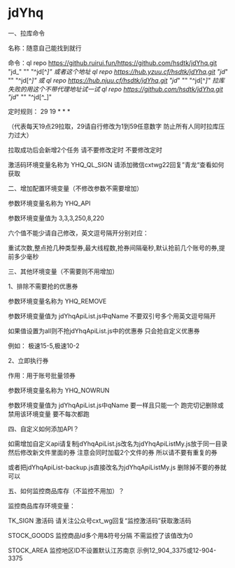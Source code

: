 
# jdYhq
一、拉库命令

名称：随意自己能找到就行

命令：ql repo https://github.ruirui.fun/https://github.com/hsdtk/jdYhq.git "jd_" "" "^jd[^_]"
或者这个地址
ql repo https://hub.yzuu.cf/hsdtk/jdYhq.git "jd_" "" "^jd[^_]"
或
ql repo https://hub.njuu.cf/hsdtk/jdYhq.git "jd_" "" "^jd[^_]"
拉库失败的用这个不带代理地址试一试
ql repo https://github.com/hsdtk/jdYhq.git "jd_" "" "^jd[^_]"

定时规则： 29 19 * * *

（代表每天19点29拉取，29请自行修改为1到59任意数字 防止所有人同时拉库压力过大）

拉取成功后会新增2个任务 请不要修改定时 不要修改定时

激活码环境变量名称为 YHQ_QL_SIGN 请添加微信cxtwg22回复”青龙“查看如何获取


二、增加配置环境变量（不修改参数不需要增加）

参数环境变量名称为  YHQ_API

参数环境变量值为 3,3,3,250,8,220  

六个值不能少请自己修改，英文逗号隔开分别对应： 

重试次数,整点抢几种类型券,最大线程数,抢券间隔毫秒,默认抢前几个账号的券,提前多少毫秒


三、其他环境变量（不需要则不用增加）

1、排除不需要抢的优惠券

参数环境变量名称为  YHQ_REMOVE

参数环境变量值为 jdYhqApiList.js中qName 不要双引号多个用英文逗号隔开

如果值设置为all则不抢jdYhqApiList.js中的优惠券 只会抢自定义优惠券

例如： 极速15-5,极速10-2

2、立即执行券

作用：用于账号批量领券

参数环境变量名称为 YHQ_NOWRUN

参数环境变量值为  jdYhqApiList.js中qName 要一样且只能一个 跑完切记删除或禁用该环境变量 要不每次都跑


四、自定义如何添加API？

如需增加自定义api请复制jdYhqApiList.js改名为jdYhqApiListMy.js放于同一目录 然后修改新文件里面的券 注意会同时加载2个文件的券 所以请不要有重复的券

或者把jdYhqApiList-backup.js直接改名为jdYhqApiListMy.js 删除掉不要的券就可以

五、如何监控商品库存（不监控不用加）？

监控商品库存环境变量：

TK_SIGN 激活码 请关注公众号cxt_wg回复“监控激活码”获取激活码

STOCK_GOODS 监控商品Id多个用&符号分隔 不需监控了该值改为0

STOCK_AREA 监控地区ID不设置默认江苏南京 示例12_904_3375或12-904-3375



